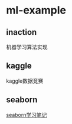 # ml-example

## inaction
机器学习算法实现

## kaggle
kaggle数据竞赛

## seaborn
[seaborn学习笔记](./seaborn/README.md)